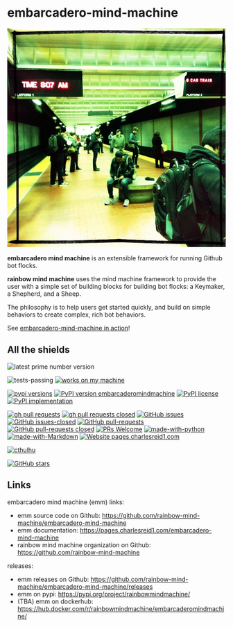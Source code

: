 # embarcadero-mind-machine

![subway](img/tiny1.jpg)

**embarcadero mind machine** is an extensible framework for running Github bot
flocks.

**rainbow mind machine** uses the mind machine framework to provide the user
with a simple set of building blocks for building bot flocks: a Keymaker, a
Shepherd, and a Sheep.

The philosophy is to help users get started quickly, and build on simple
behaviors to create complex, rich bot behaviors.

See [embarcadero-mind-machine in action](https://github.com/rainbow-mind-machine/embarcadero-mind-machine/issues/1)!


## All the shields

![latest prime number version](https://img.shields.io/badge/latest--prime--number--version-5-blue.svg)

![tests-passing](https://img.shields.io/badge/tests-passing-green.svg)
[![works on my machine](https://img.shields.io/badge/works-on_my_machine-blue.svg)](https://img.shields.io/badge/works-on_my_machine-blue.svg)

[![pypi versions](https://img.shields.io/pypi/pyversions/embarcaderomindmachine.svg)](https://pypi.python.org/pypi/embarcaderomindmachine/) 
[![PyPI version embarcaderomindmachine](https://badge.fury.io/py/embarcaderomindmachine.svg)](https://pypi.python.org/pypi/embarcaderomindmachine/)
[![PyPI license](https://img.shields.io/pypi/l/embarcaderomindmachine.svg)](https://pypi.python.org/pypi/embarcaderomindmachine/)
[![PyPI implementation](https://img.shields.io/pypi/implementation/embarcaderomindmachine.svg)](https://pypi.python.org/pypi/embarcaderomindmachine/)

[![gh pull requests](https://img.shields.io/github/issues-pr/rainbow-mind-machine/embarcadero-mind-machine.svg)](https://github.com/rainbow-mind-machine/embarcadero-mind-machine/pull/)
[![gh pull requests closed](https://img.shields.io/github/issues-pr-closed/rainbow-mind-machine/rainbow-mind-machine.svg)](https://github.com/rainbow-mind-machine/embarcadero-mind-machine/pull/)
[![GitHub issues](https://img.shields.io/github/issues/rainbow-mind-machine/rainbow-mind-machine.svg)](https://github.com/rainbow-mind-machine/embarcadero-mind-machine/issues/)
[![GitHub issues-closed](https://img.shields.io/github/issues-closed/rainbow-mind-machine/rainbow-mind-machine.svg)](https://github.com/rainbow-mind-machine/embarcadero-mind-machine/issues?q=is%3Aissue+is%3Aclosed)
[![GitHub pull-requests](https://img.shields.io/github/issues-pr/rainbow-mind-machine/rainbow-mind-machine.svg)](https://github.com/rainbow-mind-machine/embarcadero-mind-machine/pull/)
[![GitHub pull-requests closed](https://img.shields.io/github/issues-pr-closed/rainbow-mind-machine/rainbow-mind-machine.svg)](https://github.com/rainbow-mind-machine/embarcadero-mind-machine/pull/)
[![PRs Welcome](https://img.shields.io/badge/PRs-welcome-brightgreen.svg?style=flat-square)](http://makeapullrequest.com)
[![made-with-python](https://img.shields.io/badge/Made%20with-Python-1f425f.svg)](https://www.python.org/)
[![made-with-Markdown](https://img.shields.io/badge/Made%20with-Markdown-1f425f.svg)](http://commonmark.org)
[![Website pages.charlesreid1.com](https://img.shields.io/website-up-down-green-red/https/pages.charlesreid1.com.svg)](https://pages.charlesreid1.com/embarcadero-mind-machine)

[![cthulhu](https://img.shields.io/badge/Ph'nglui%20mglw'nafh%20Cthulhu%20R'lyeh%20wgah'nagl%20fhtagn-m'latgh%20gnaiih%20Nyarlathotep%20geb%20Tsathoggua%20bug-blue.svg)](https://en.wikipedia.org/wiki/Cthulhu)

[![GitHub stars](https://img.shields.io/github/stars/rainbow-mind-machine/embarcadero-mind-machine.svg?style=social&label=Star&maxAge=2592000)](https://github.com/rainbow-mind-machine/embarcadero-mind-machine/stargazers/)

## Links

embarcadero mind machine (emm) links:

* emm source code on Github: <https://github.com/rainbow-mind-machine/embarcadero-mind-machine>
* emm documentation: <https://pages.charlesreid1.com/embarcadero-mind-machine>
* rainbow mind machine organization on Github: <https://github.com/rainbow-mind-machine>

releases:

* emm releases on Github: <https://github.com/rainbow-mind-machine/embarcadero-mind-machine/releases>
* emm on pypi: <https://pypi.org/project/rainbowmindmachine/>
* (TBA) emm on dockerhub: <https://hub.docker.com/r/rainbowmindmachine/embarcaderomindmachine/>

